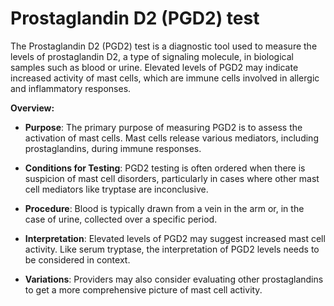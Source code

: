 # Prostaglandin D2 (PGD2) test

The Prostaglandin D2 (PGD2) test is a diagnostic tool used to measure the levels of prostaglandin D2, a type of signaling molecule, in biological samples such as blood or urine. Elevated levels of PGD2 may indicate increased activity of mast cells, which are immune cells involved in allergic and inflammatory responses.

**Overview:**

* **Purpose**: The primary purpose of measuring PGD2 is to assess the activation of mast cells. Mast cells release various mediators, including prostaglandins, during immune responses.

* **Conditions for Testing**: PGD2 testing is often ordered when there is suspicion of mast cell disorders, particularly in cases where other mast cell mediators like tryptase are inconclusive.

* **Procedure**: Blood is typically drawn from a vein in the arm or, in the case of urine, collected over a specific period.

* **Interpretation**: Elevated levels of PGD2 may suggest increased mast cell activity. Like serum tryptase, the interpretation of PGD2 levels needs to be considered in context.

* **Variations**: Providers may also consider evaluating other prostaglandins to get a more comprehensive picture of mast cell activity.
